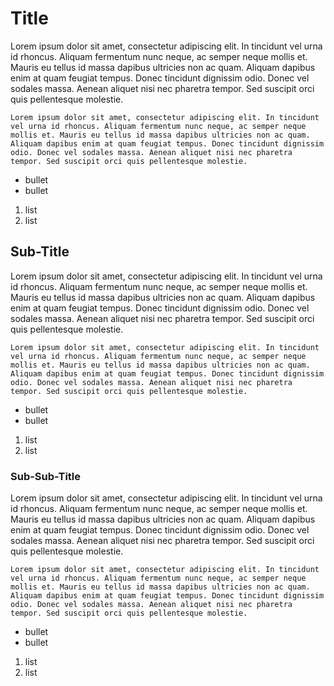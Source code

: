 # Title
Lorem ipsum dolor sit amet, consectetur adipiscing elit. In tincidunt vel urna id rhoncus. Aliquam fermentum nunc neque, ac semper neque mollis et. Mauris eu tellus id massa dapibus ultricies non ac quam. Aliquam dapibus enim at quam feugiat tempus. Donec tincidunt dignissim odio. Donec vel sodales massa. Aenean aliquet nisi nec pharetra tempor. Sed suscipit orci quis pellentesque molestie. 
```
Lorem ipsum dolor sit amet, consectetur adipiscing elit. In tincidunt vel urna id rhoncus. Aliquam fermentum nunc neque, ac semper neque mollis et. Mauris eu tellus id massa dapibus ultricies non ac quam. Aliquam dapibus enim at quam feugiat tempus. Donec tincidunt dignissim odio. Donec vel sodales massa. Aenean aliquet nisi nec pharetra tempor. Sed suscipit orci quis pellentesque molestie. 
```
- bullet
- bullet
1. list
1. list

## Sub-Title
Lorem ipsum dolor sit amet, consectetur adipiscing elit. In tincidunt vel urna id rhoncus. Aliquam fermentum nunc neque, ac semper neque mollis et. Mauris eu tellus id massa dapibus ultricies non ac quam. Aliquam dapibus enim at quam feugiat tempus. Donec tincidunt dignissim odio. Donec vel sodales massa. Aenean aliquet nisi nec pharetra tempor. Sed suscipit orci quis pellentesque molestie. 
```
Lorem ipsum dolor sit amet, consectetur adipiscing elit. In tincidunt vel urna id rhoncus. Aliquam fermentum nunc neque, ac semper neque mollis et. Mauris eu tellus id massa dapibus ultricies non ac quam. Aliquam dapibus enim at quam feugiat tempus. Donec tincidunt dignissim odio. Donec vel sodales massa. Aenean aliquet nisi nec pharetra tempor. Sed suscipit orci quis pellentesque molestie. 
```
- bullet
- bullet
1. list
1. list

### Sub-Sub-Title
Lorem ipsum dolor sit amet, consectetur adipiscing elit. In tincidunt vel urna id rhoncus. Aliquam fermentum nunc neque, ac semper neque mollis et. Mauris eu tellus id massa dapibus ultricies non ac quam. Aliquam dapibus enim at quam feugiat tempus. Donec tincidunt dignissim odio. Donec vel sodales massa. Aenean aliquet nisi nec pharetra tempor. Sed suscipit orci quis pellentesque molestie. 
```
Lorem ipsum dolor sit amet, consectetur adipiscing elit. In tincidunt vel urna id rhoncus. Aliquam fermentum nunc neque, ac semper neque mollis et. Mauris eu tellus id massa dapibus ultricies non ac quam. Aliquam dapibus enim at quam feugiat tempus. Donec tincidunt dignissim odio. Donec vel sodales massa. Aenean aliquet nisi nec pharetra tempor. Sed suscipit orci quis pellentesque molestie. 
```
- bullet
- bullet
1. list
1. list
